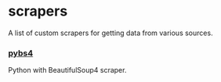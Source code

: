 # scrapers

A list of custom scrapers for getting data from various sources.

### [pybs4](./pybs4/)

Python with BeautifulSoup4 scraper.
